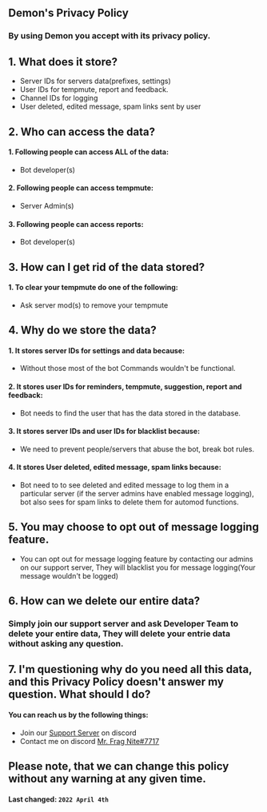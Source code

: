 ## **Demon's Privacy Policy**
### By using Demon you accept with its privacy policy.

## 1. What does it store?

 - Server IDs for servers data(prefixes, settings)
 - User IDs for tempmute, report and feedback.
 - Channel IDs for logging
 - User deleted, edited message, spam links sent by user

## 2. Who can access the data?

 #### 1. Following people can access ALL of the data:
 -  Bot developer(s)

#### 2. Following people can access tempmute:
- Server Admin(s)

#### 3. Following people can access reports:
- Bot developer(s)

## 3. How can I get rid of the data stored? 

#### 1. To clear your tempmute do one of the following:
- Ask server mod(s) to remove your tempmute


## 4. Why do we store the data?

#### 1. It stores server IDs for settings and data because:
- Without those most of the bot Commands wouldn't be functional.

#### 2. It stores user IDs for reminders, tempmute, suggestion, report and feedback:
- Bot needs to find the user that has the data stored in the database.

#### 3. It stores server IDs and user IDs for blacklist because:
- We need to prevent people/servers that abuse the bot, break bot rules.

#### 4. It stores User deleted, edited message, spam links because:
- Bot need to to see deleted and edited message to log them in a particular server (if the server admins have enabled message logging), bot also sees for spam links to delete them for automod functions.

## 5. You may choose to opt out of message logging feature.
- You can opt out for message logging feature by contacting our admins on our support server, They will blacklist you for message logging(Your message wouldn't be logged)
 
## 6. How can we delete our entire data?

### Simply join our support server and ask Developer Team to delete your entire data, They will delete your entrie data without asking any question.

## 7. I'm questioning why do you need all this data, and this Privacy Policy doesn't answer my question. What should I do?

#### You can reach us by the following things:
- Join our [Support Server](https://discord.gg/zvynSK7Crk) on discord
- Contact me on discord [Mr. Frag Nite#7717](https://discord.com/users/730424922639302693)

## Please note, that we can change this policy without any warning at any given time.
#### **Last changed:**  `2022 April 4th`
